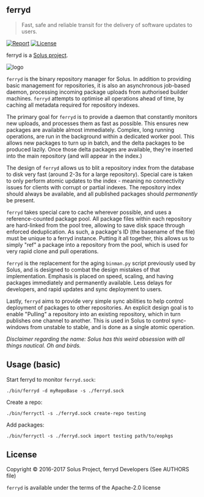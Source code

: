 ferryd
--------

> Fast, safe and reliable transit for the delivery of software updates to users.


[![Report](https://goreportcard.com/badge/github.com/solus-project/binman)](https://goreportcard.com/report/github.com/solus-project/ferryd) [![License](https://img.shields.io/badge/License-Apache%202.0-blue.svg)](https://opensource.org/licenses/Apache-2.0)

ferryd is a [Solus project](https://solus-project.com/).

![logo](https://build.solus-project.com/logo.png)

`ferryd` is the binary repository manager for Solus. In addition to providing basic management for repositories, it is also an asynchronous job-based daemon, processing incoming package
uploads from authorised builder machines. `ferryd` attempts to optimise all operations ahead of time, by caching all metadata required for repository indexes.

The primary goal for `ferryd` is to provide a daemon that constantly monitors new uploads, and processes them as fast as possible. This ensures new packages are available almost immediately.
Complex, long running operations, are run in the background within a dedicated worker pool. This allows new packages to turn up in batch, and the delta packages to be produced lazily. Once
those delta packages are available, they're inserted into the main repository (and will appear in the index.)

The design of `ferryd` allows us to blit a repository index from the database to disk very fast (around 2-3s for a large repository). Special care is taken to only perform atomic updates to the
index - meaning no connectivity issues for clients with corrupt or partial indexes. The repository index should always be available, and all published packages should *permanently* be present.

`ferryd` takes special care to cache wherever possible, and uses a reference-counted package pool. All package files within each repository are hard-linked from the pool tree, allowing to
save disk space through enforced deduplication. As such, a package's ID (the basename of the file) must be unique to a ferryd instance. Putting it all together, this allows us to simply "ref"
a package into a repository from the pool, which is used for very rapid clone and pull operations.

`ferryd` is the replacement for the aging `binman.py` script previously used by Solus, and is designed to combat the design mistakes of that implementation. Emphasis is placed on speed, scaling,
and having packages immediately and permanently available. Less delays for developers, and rapid updates and sync deployment to users.

Lastly, `ferryd` aims to provide very simple sync abilities to help control deployment of packages to other repositories. An explicit design goal is to enable "Pulling" a repository into an
existing repository, which in turn publishes one channel to another. This is used in Solus to control sync-windows from unstable to stable, and is done as a single atomic operation.

_Disclaimer regarding the name: Solus has this weird obsession with all things nautical. Oh and birds._


Usage (basic)
-------------

Start ferryd to monitor `ferryd.sock`:

    ./bin/ferryd -d myRepoBase -s ./ferryd.sock

Create a repo:

    ./bin/ferryctl -s ./ferryd.sock create-repo testing

Add packages:

    ./bin/ferryctl -s ./ferryd.sock import testing path/to/eopkgs

License
-------

Copyright © 2016-2017 Solus Project, ferryd Developers (See AUTHORS file)

`ferryd` is available under the terms of the Apache-2.0 license
